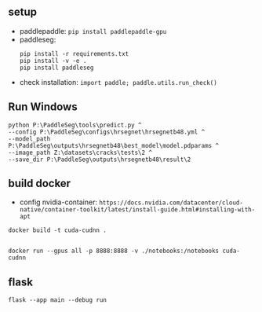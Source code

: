 ## setup

- paddlepaddle: `pip install paddlepaddle-gpu`
- paddleseg:
  ```
  pip install -r requirements.txt
  pip install -v -e .
  pip install paddleseg
  ```
- check installation: `import paddle; paddle.utils.run_check()`

## Run Windows

```
python P:\PaddleSeg\tools\predict.py ^
--config P:\PaddleSeg\configs\hrsegnet\hrsegnetb48.yml ^
--model_path P:\PaddleSeg\outputs\hrsegnetb48\best_model\model.pdparams ^
--image_path Z:\datasets\cracks\tests\2 ^
--save_dir P:\PaddleSeg\outputs\hrsegnetb48\result\2
```

## build docker

- config nvidia-container: `https://docs.nvidia.com/datacenter/cloud-native/container-toolkit/latest/install-guide.html#installing-with-apt`

```
docker build -t cuda-cudnn .


docker run --gpus all -p 8888:8888 -v ./notebooks:/notebooks cuda-cudnn

```

## flask

```
flask --app main --debug run
```
